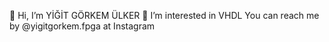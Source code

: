 👋 Hi, I’m YİĞİT GÖRKEM ÜLKER
👀 I’m interested in VHDL
You can reach me by @yigitgorkem.fpga at Instagram

